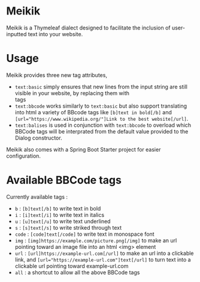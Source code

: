 # Meikik

Meikik is a Thymeleaf dialect designed to facilitate the inclusion of user-inputted text into your website. 

# Usage

Meikik provides three new tag attributes, 
* `text:basic` simply ensures that new lines from the input string are still visible in your website, by replacing them with <br> tags
* `text:bbcode` works similarly to `text:basic` but also support translating into html a variety of BBcode tags like `[b]text in bold[/b]` and `[url="https://www.wikipedia.org/"]Link to the best website[/url]`.
* `text:balises` is used in conjunction with `text:bbcode` to overload which BBCode tags will be interprated from the default value provided to the Dialog constructor.

Meikik also comes with a Spring Boot Starter project for easier configuration.

# Available BBCode tags

Currently available tags :
* `b` : `[b]text[/b]` to write text in bold
* `i` : `[i]text[/i]` to write text in italics
* `u` : `[u]text[/u]` to write text underlined
* `s` : `[s]text[/s]` to write striked through text
* `code` : `[code]text[/code]` to write text in monospace font
* `img` : `[img]https://example.com/picture.png[/img]` to make an url pointing toward an image file into an html &lt;img&gt; element
* `url` : `[url]https://example-url.com[/url]` to make an url into a clickable link, and `[url="https://example-url.com"]text[/url]` to turn text into a clickable url pointing toward example-url.com
* `all` : a shortcut to allow all the above BBCode tags
